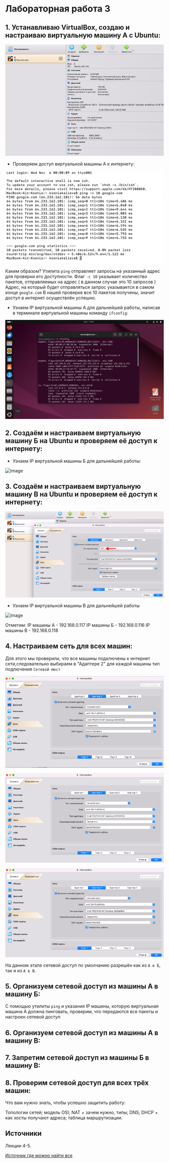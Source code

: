 # Лабораторная работа 3
## 1. Устанавливаю VirtualBox, создаю и настраиваю виртуальную машину А с Ubuntu:
   
![image](vmA.png)

- Проверяем доступ виртуальной машины А к интернету:

![image](inetA.png)

Каким образом?
Утилита `ping` отправляет запросы на указанный адрес для проверки его доступности.
Флаг `-с 10` указывает количество пакетов, отправляемых на адрес ( в данном случае это 10 запросов )
Адрес, на который будет отправляться запрос указывается в самом конце `google.com`
В нашей проверке все 10 пакетов получены, значит доступ в интернет осуществлён успешно.

- Узнаем IP виртуальной машины А для дальнейшей работы, написав в терминале виртуальной машины команду `ifconfig`:

![image](ipAA.png)

## 2. Создаём и настраиваем виртуальную машину Б на Ubuntu и проверяем её доступ к интернету:

- Узнаем IP виртуальной машины Б для дальнейшей работы:

![image](ipB.png)

## 3. Создаём и настраиваем виртуальную машину В на Ubuntu и проверяем её доступ к интернету:

![image](proverkaseti2.png)
   
- Узнаем IP виртуальной машины В для дальнейшей работы

![image](ipC.png)

Отметим:
IP машины А - 192.168.0.117
IP машины Б - 192.168.0.116
IP машины В - 192.168.0.118

## 4. Настраиваем сеть для всех машин:

Для этого мы проверили, что все машины подключены к интернет сети,следовательно выбираем в "Адаптере 2" для каждой машины тип подлючения `Сетевой мост`

![image](setevoeAB.png)

![image](setevoeB.png)

![image](setevoeC.png)

На данном этапе сетевой доступ по умолчанию разрешён как из `А в Б`, так и из `А в В`.

## 5. Организуем сетевой доступ из машины А в машину Б:
С помощью утилиты `ping` и указания IP машины, которую виртуальная машина А должна пинговать, проверим, что передаются все пакеты и настроен сетевой доступ




## 6. Организуем сетевой доступ из машины А в машину В:



## 7. Запретим сетевой доступ из машины Б в машину В:



## 8. Проверим сетевой доступ для всех трёх машин:


Что вам нужно знать, чтобы успешно защитить работу:

Топологии сетей; модель OSI; NAT + зачем нужно, типы; DNS; DHCP + как хосты получают адреса; таблица маршрутизации.

## Источники

Лекции 4-5.

[Источник где можно найти все](https://google.com)
